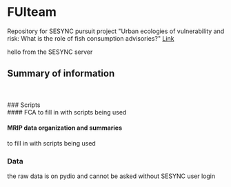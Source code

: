 # FUIteam

Repository for SESYNC pursuit project "Urban ecologies of vulnerability and risk: What is the role of fish consumption advisories?" [Link](https://www.sesync.org/events-announcements/mon-2017-11-27-1512/graduate-pursuit-urban-ecologies-of-vulnerability-and-risk)

hello from the SESYNC server

## Summary of information
<br>
<br>
### Scripts
<br>
#### FCA
to fill in with scripts being used

#### MRIP data organization and summaries
to fill in with scripts being used
<br>
### Data
the raw data is on pydio and cannot be asked without SESYNC user login
<br>
